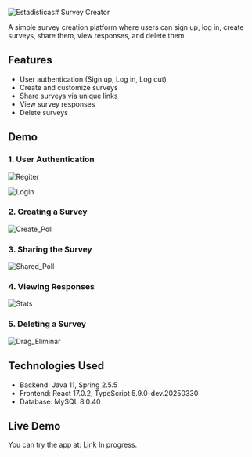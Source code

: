![Estadisticas](https://github.com/user-attachments/assets/04be0c41-00ef-4c67-b213-7b778c09f798)# Survey Creator

A simple survey creation platform where users can sign up, log in, create surveys, share them, view responses, and delete them.

## Features

- User authentication (Sign up, Log in, Log out)
- Create and customize surveys
- Share surveys via unique links
- View survey responses
- Delete surveys

## Demo

### 1. User Authentication
<!-- Add a GIF demonstrating user registration and login -->
![Regiter](https://github.com/user-attachments/assets/78795bff-113d-4034-b3c1-81a47908ac24)

![Login](https://github.com/user-attachments/assets/99270252-1c5e-4939-902f-cb108e040dc1)


### 2. Creating a Survey
<!-- Add a GIF showing the process of creating a survey -->
![Create_Poll](https://github.com/user-attachments/assets/c3ce8976-dfce-4d00-bdb1-800016ebbc75)


### 3. Sharing the Survey
<!-- Add a GIF displaying how a user can share their survey -->
![Shared_Poll](https://github.com/user-attachments/assets/cf399542-2ff4-4414-9bc8-64c7365aac4e)


### 4. Viewing Responses
<!-- Add a GIF that demonstrates how users can view responses -->
![Stats](https://github.com/user-attachments/assets/2c6a4c73-7373-4803-ae5b-3173d417b49b)


### 5. Deleting a Survey
<!-- Add a GIF that shows the survey deletion process -->
![Drag_Eliminar](https://github.com/user-attachments/assets/e0ccf609-7e00-4371-8b33-a2fe65290faf)


## Technologies Used

- Backend: Java 11, Spring 2.5.5
- Frontend: React 17.0.2, TypeScript 5.9.0-dev.20250330
- Database: MySQL 8.0.40

## Live Demo

You can try the app at: [Link](https://surveysfrontend.onrender.com) In progress.

